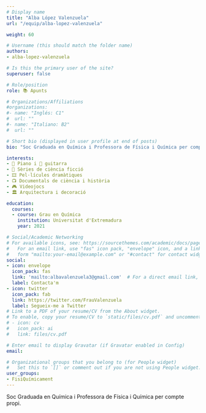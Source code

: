 ```yaml
---
# Display name
title: "Alba López Valenzuela"
url: "/equip/alba-lopez-valenzuela"

weight: 60

# Username (this should match the folder name)
authors:
- alba-lopez-valenzuela

# Is this the primary user of the site?
superuser: false

# Role/position
role: 📚 Apunts

# Organizations/Affiliations
#organizations:
#- name: "Inglés: C1"
#  url: ""
#- name: "Italiano: B2"
#  url: ""  

# Short bio (displayed in user profile at end of posts)
bio: "Soc Graduada en Química i Professora de Física i Química per compte propi."

interests:
- 🎹 Piano i 🎸 guitarra
- 🍿 Sèries de ciència ficció
- 🎞 Pel·lícules dramàtiques
- 📺 Documentals de ciència i història
- 🎮 Videojocs
- 🏛️ Arquitectura i decoració

education:
  courses:
  - course: Grau en Química
    institution: Universitat d'Extremadura
    year: 2021  

# Social/Academic Networking
# For available icons, see: https://sourcethemes.com/academic/docs/page-builder/#icons
#   For an email link, use "fas" icon pack, "envelope" icon, and a link in the
#   form "mailto:your-email@example.com" or "#contact" for contact widget.
social:
- icon: envelope
  icon_pack: fas
  link: 'mailto:albavalenzuela3@gmail.com'  # For a direct email link, use "mailto:test@example.org".
  label: Contacta'm
- icon: twitter
  icon_pack: fab
  link: https://twitter.com/FrauValenzuela
  label: Segueix-me a Twitter
# Link to a PDF of your resume/CV from the About widget.
# To enable, copy your resume/CV to `static/files/cv.pdf` and uncomment the lines below.
# - icon: cv
#   icon_pack: ai
#   link: files/cv.pdf

# Enter email to display Gravatar (if Gravatar enabled in Config)
email:

# Organizational groups that you belong to (for People widget)
#   Set this to `[]` or comment out if you are not using People widget.
user_groups:
- FisiQuímicament
---
```


Soc Graduada en Química i Professora de Física i Química per compte propi.